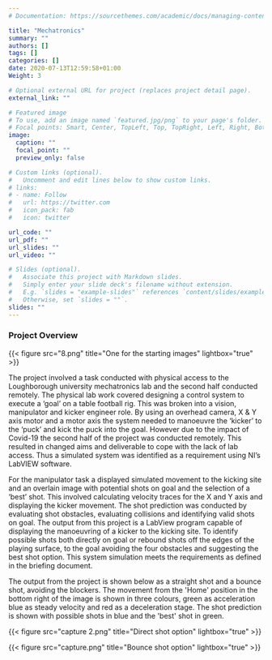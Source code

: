```yaml
---
# Documentation: https://sourcethemes.com/academic/docs/managing-content/

title: "Mechatronics"
summary: ""
authors: []
tags: []
categories: []
date: 2020-07-13T12:59:58+01:00
Weight: 3

# Optional external URL for project (replaces project detail page).
external_link: ""

# Featured image
# To use, add an image named `featured.jpg/png` to your page's folder.
# Focal points: Smart, Center, TopLeft, Top, TopRight, Left, Right, BottomLeft, Bottom, BottomRight.
image:
  caption: ""
  focal_point: ""
  preview_only: false

# Custom links (optional).
#   Uncomment and edit lines below to show custom links.
# links:
# - name: Follow
#   url: https://twitter.com
#   icon_pack: fab
#   icon: twitter

url_code: ""
url_pdf: ""
url_slides: ""
url_video: ""

# Slides (optional).
#   Associate this project with Markdown slides.
#   Simply enter your slide deck's filename without extension.
#   E.g. `slides = "example-slides"` references `content/slides/example-slides.md`.
#   Otherwise, set `slides = ""`.
slides: ""
---
```

### Project Overview

{{< figure src="8.png" title="One for the starting images" lightbox="true" >}}

The project involved a task conducted with physical access to the Loughborough university mechatronics lab and the second half conducted remotely. The physical lab work covered designing a control system to execute a ‘goal’ on a table football rig. This was broken into a vision, manipulator and kicker engineer role. By using an overhead camera, X & Y axis motor and a motor axis the system needed to manoeuvre the ‘kicker’ to the ‘puck’ and kick the puck into the goal. However due to the impact of Covid-19 the second half of the project was conducted remotely. This resulted in changed aims and deliverable to cope with the lack of lab access. Thus a simulated system was identified as a requirement using NI’s LabVIEW software.

For the manipulator task a displayed simulated movement to the kicking site and an overlain image with potential shots on goal and the selection of a ‘best’ shot. This involved calculating velocity traces for the X and Y axis and displaying the kicker movement. The shot prediction was conducted by evaluating shot obstacles, evaluating collisions and identifying valid shots on goal. The output from this project is a LabView program capable of displaying the manoeuvring of a kicker to the kicking site. To identify possible shots both directly on goal or rebound shots off the edges of the playing surface, to the goal avoiding the four obstacles and suggesting the best shot option. This system simulation meets the requirements as defined in the briefing document.

The output from the project is shown below as a straight shot and a bounce shot, avoiding the blockers. The movement from the 'Home' position in the bottom right of the image is shown in three colours, green as acceleration blue as steady velocity and red as a deceleration stage. The shot prediction is shown with possible shots in blue and the 'best' shot in green.

{{< figure src="capture 2.png" title="Direct shot option" lightbox="true" >}}

{{< figure src="capture.png" title="Bounce shot option" lightbox="true" >}}
